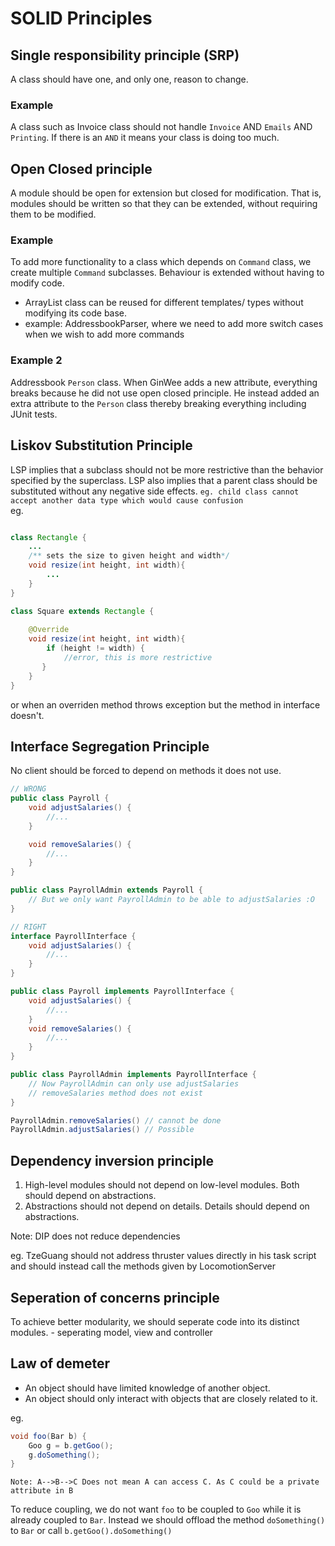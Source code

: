 # SOLID Principles

## Single responsibility principle (SRP)

A class should have one, and only one, reason to change.

### Example
A class such as Invoice class should not handle `Invoice` AND `Emails` AND `Printing`. If there is an `AND` it means your class is doing too much.

## Open Closed principle
A module should be open for extension but closed for modification. That is, modules should be written so that they can be extended, without requiring them to be modified.


### Example

To add more functionality to a class which depends on `Command` class, we create multiple `Command` subclasses. Behaviour is extended without having to modify code.

- ArrayList class can be reused for different templates/ types without modifying its code base.
- example: AddressbookParser, where we need to add more switch cases when we wish to add more commands

### Example 2
Addressbook `Person` class. When GinWee adds a new attribute, everything breaks because he did not use open closed principle. He instead added an extra attribute to the `Person` class thereby breaking everything including JUnit tests.

## Liskov Substitution Principle
LSP implies that a subclass should not be more restrictive than the behavior specified by the superclass. 
LSP also implies that a parent class should be substituted without any negative side effects. `eg. child class cannot accept another data type which would cause confusion`  
eg. 

```java

class Rectangle {
    ...
    /** sets the size to given height and width*/
    void resize(int height, int width){
        ...
    }
}

class Square extends Rectangle {
    
    @Override
    void resize(int height, int width){
        if (height != width) {
            //error, this is more restrictive
       }
    }
}
```

or when an overriden method throws exception but the method in interface doesn't.


## Interface Segregation Principle

No client should be forced to depend on methods it does not use. 
```java
// WRONG
public class Payroll {
    void adjustSalaries() {
        //...
    }

    void removeSalaries() {
        //...
    }
}

public class PayrollAdmin extends Payroll {
    // But we only want PayrollAdmin to be able to adjustSalaries :O
}

// RIGHT
interface PayrollInterface {
    void adjustSalaries() {
        //...
    }
}

public class Payroll implements PayrollInterface {
    void adjustSalaries() {
        //...
    }
    void removeSalaries() {
        //...
    }
}

public class PayrollAdmin implements PayrollInterface {
    // Now PayrollAdmin can only use adjustSalaries
    // removeSalaries method does not exist
}

PayrollAdmin.removeSalaries() // cannot be done
PayrollAdmin.adjustSalaries() // Possible
```

## Dependency inversion principle
1. High-level modules should not depend on low-level modules. Both should depend on abstractions.
2. Abstractions should not depend on details. Details should depend on abstractions.

Note: DIP does not reduce dependencies  

eg. TzeGuang should not address thruster values directly in his task script and should instead call the methods given by LocomotionServer

## Seperation of concerns principle
To achieve better modularity, we should seperate code into its distinct modules. - seperating model, view and controller


## Law of demeter
- An object should have limited knowledge of another object.
- An object should only interact with objects that are closely related to it.

eg.

```java
void foo(Bar b) {
    Goo g = b.getGoo();
    g.doSomething();
}
```
`Note: A-->B-->C Does not mean A can access C. As C could be a private attribute in B`

To reduce coupling, we do not want `foo` to be coupled to `Goo` while it is already coupled to `Bar`. Instead we should offload the method `doSomething()` to `Bar` or call `b.getGoo().doSomething()`



